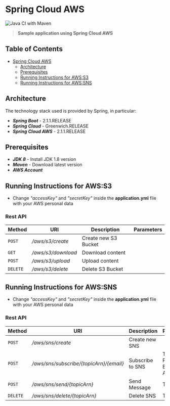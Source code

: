 

# Spring Cloud AWS

![Java CI with Maven](https://github.com/gcalsolaro/spring-cloud-aws/workflows/Java%20CI%20with%20Maven/badge.svg)
> **Sample application using Spring Cloud AWS**


## Table of Contents

   * [Spring Cloud AWS](#spring-cloud-aws)
      * [Architecture](#architecture)
      * [Prerequisites](#prerequisites)
      * [Running Instructions for AWS:S3](#running-instructions-for-aws-s3)
      * [Running Instructions for AWS:SNS](#running-instructions-for-aws-sns)
      

## Architecture

The technology stack used is provided by Spring, in particular:

* **_Spring Boot_** - 2.1.1.RELEASE
* **_Spring Cloud_** - Greenwich.RELEASE
* **_Spring Cloud AWS_** - 2.1.1.RELEASE

## Prerequisites
* **_JDK 8_** - Install JDK 1.8 version
* **_Maven_** - Download latest version
* **_AWS Account_**

## Running Instructions for AWS:S3
 - Change *"accessKey"* and *"secretKey"* inside the **application.yml** file with your AWS personal data

### Rest API

Method | URI | Description | Parameters |
--- | --- | --- | --- |
`POST` | */aws/s3/create* | Create new S3 Bucket
`GET` | */aws/s3/download* | Download content
`POST` | */aws/s3/upload* | Upload content
`DELETE` | */aws/s3/delete* | Delete S3 Bucket 

## Running Instructions for AWS:SNS
 - Change *"accessKey"* and *"secretKey"* inside the **application.yml** file with your AWS personal data

### Rest API

Method | URI | Description | Parameters |
--- | --- | --- | --- |
`POST` | */aws/sns/create* | Create new SNS
`POST` | */aws/sns/subscribe/{topicArn}/{email}* | Subscribe to SNS | Topic ARN; Personal Email Address
`POST` | */aws/sns/send/{topicArn}* | Send Message | Topic ARN
`DELETE` | */aws/sns/delete/{topicArn}* | Delete SNS | Topic ARN 